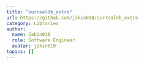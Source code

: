 ```yaml
---
title: "surrealdb_extra"
url: https://github.com/jakin010/surrealdb_extra
category: Libraries
author:
  name: Jakin010
  role: Software Engineer
  avatar: jakin010
topics: []
---
```


